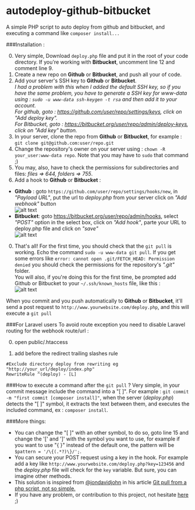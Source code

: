 # autodeploy-github-bitbucket
A simple PHP script to auto deploy from github and bitbucket, and executing a command like `composer install...`

###Installation :

0. Very simple, Download `deploy.php` file and put it in the root of your code directory. If you're working with **Bitbucket**, uncomment line 12 and comment line 9.
0. Create a new repo on **Github** or **Bitbucket**, and push all your of code.
0. Add your server's SSH key to **Github** or **Bitbucket**.  
_I had a problem with this when I added the default SSH key, so if you have the same problem, you have to generate a SSH key for www-data using : `sudo -u www-data ssh-keygen -t rsa` and then add it to your account._  
_For github, goto : https://github.com/user/repo/settings/keys, click on "Add deploy key"._  
_For Bitbucket, goto : https://bitbucket.org/user/repo/admin/deploy-keys, click on "Add key" button._
0. In your server, clone the repo from **Github** or **Bitbucket**, for example : `git clone git@github.com:user/repo.git`
0. Change the repository's owner on your server using : `chown -R your_user:www-data repo`. Note that you may have to `sudo` that command ;)
0. You may, also, have to check the permissions for subdirectories and files: _files => 644, folders => 755_.
0. Add a hook to **Github** or **Bitbucket**  :
  * **Github** : goto `https://github.com/user/repo/settings/hooks/new`, in _"Payload URL"_, put the url to *deploy.php* from your server click on _"Add webhook"_ button  
  ![alt text](http://i.imgur.com/9eOL0qp.png)
  * **Bitbucket**: goto https://bitbucket.org/user/repo/admin/hooks, select _"POST"_ option in the select box, click on _"Add hook"_, parte your URL to deploy.php file and click on _"save"_  
![alt text](http://i.imgur.com/ePCZBkp.png )  

0. That's all! For the first time, you should check that the `git pull` is working. Echo the command `sudo -u www-data git pull`. If you get some errors like `error: cannot open .git/FETCH_HEAD: Permission denied` you should check the permissions for the repository's _".git"_ folder.  
You will also, if you're doing this for the first time, be prompted add Github or Bitbucket to your `~/.ssh/known_hosts` file, like this :  
![alt text](http://i.imgur.com/RHLLHbe.png )  

When you commit and you push automatically to **Github** or **Bitbucket**, it'll send a post request to `http://www.yourwebsite.com/deploy.php`, and this will execute a `git pull`


###For Laravel users
To avoid route exception you need to disable Laravel routing for the webhook route/url :

0. open public/.htaccess


1. add before the redirect trailing slashes rule
```
#Exclude directory deploy from rewriting eg "http://your_url/deploy/index.php"
RewriteRule ^(deploy) - [L]
```

###How to execute a command after the  `git pull` ?
Very simple, in your commit message include the command into a "[ ]". For example : `git commit -m "first commit [composer install]"`, when the server (*deploy.php*) detects the "[ ]" symbol, it extracts the text between them, and executes the included command, ex : `composer install`.




###More things: 
- You can change the "[ ]" with an other symbol, to do so, goto line 15 and change the '[' and ']' with the symbol you want to use, for example if you want to use "{ }" instead of the default one, the pattern will be `$pattern = '/\{(.*?)\}/';`.
- You can secure your POST request using a key in the hook. For example add a key like `http://www.yourwebsite.com/deploy.php?key=123456` and the *deploy.php* file will check for the `key` variable. But sure, you can imagine other methods.
- This solution is inspired from [@jondavidjohn](https://twitter.com/jondavidjohn) in his article  [Git pull from a php script, not so simple.](http://jondavidjohn.com/git-pull-from-a-php-script-not-so-simple)
- If you have any problem, or contribution to this project, not hesitate [here](https://github.com/kossa/autodeploy-github-bitbucket/issues) ;)